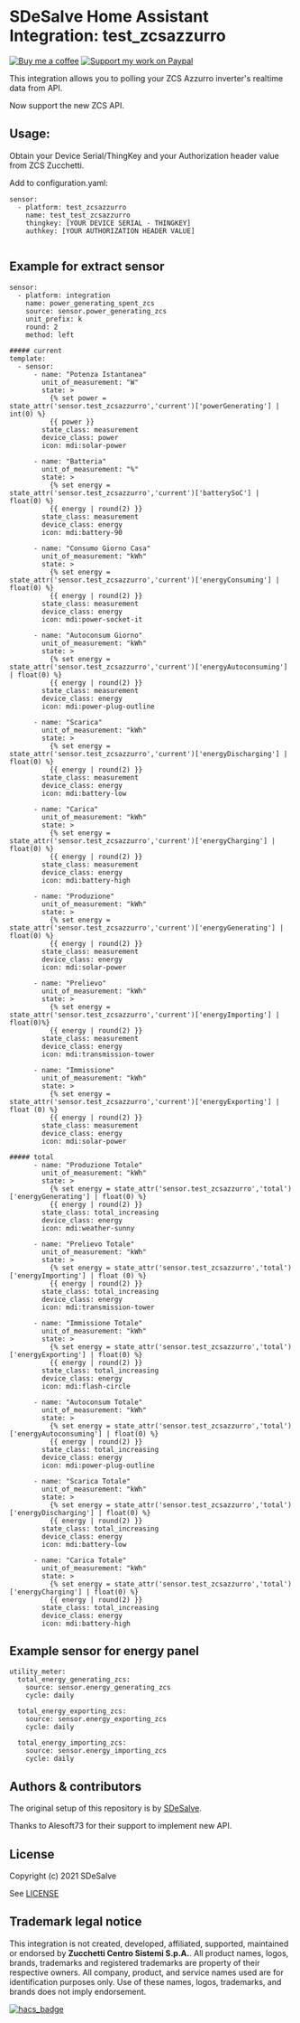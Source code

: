 # SDeSalve Home Assistant Integration: test_zcsazzurro

[![Buy me a coffee][buymeacoffee-shield]][buymeacoffee] [![Support my work on Paypal][paypal-shield]][paypal]

This integration allows you to polling your ZCS Azzurro inverter's realtime data from API.

Now support the new ZCS API.

## Usage:
Obtain your Device Serial/ThingKey and your Authorization header value from ZCS Zucchetti.

Add to configuration.yaml:

```
sensor:
  - platform: test_zcsazzurro
    name: test_test_zcsazzurro
    thingkey: [YOUR DEVICE SERIAL - THINGKEY]
    authkey: [YOUR AUTHORIZATION HEADER VALUE]
    
```

## Example for extract sensor
```
sensor:
  - platform: integration
    name: power_generating_spent_zcs
    source: sensor.power_generating_zcs
    unit_prefix: k
    round: 2    
    method: left
    
##### current   
template:
  - sensor:
      - name: "Potenza Istantanea"
        unit_of_measurement: "W"
        state: >
          {% set power = state_attr('sensor.test_zcsazzurro','current')['powerGenerating'] | int(0) %}
          {{ power }}
        state_class: measurement
        device_class: power
        icon: mdi:solar-power

      - name: "Batteria"
        unit_of_measurement: "%"
        state: >
          {% set energy = state_attr('sensor.test_zcsazzurro','current')['batterySoC'] | float(0) %}
          {{ energy | round(2) }}
        state_class: measurement
        device_class: energy
        icon: mdi:battery-90
        
      - name: "Consumo Giorno Casa"
        unit_of_measurement: "kWh"
        state: >
          {% set energy = state_attr('sensor.test_zcsazzurro','current')['energyConsuming'] | float(0) %}
          {{ energy | round(2) }}
        state_class: measurement
        device_class: energy
        icon: mdi:power-socket-it  
        
      - name: "Autoconsum Giorno"
        unit_of_measurement: "kWh"
        state: >
          {% set energy = state_attr('sensor.test_zcsazzurro','current')['energyAutoconsuming'] | float(0) %}
          {{ energy | round(2) }}
        state_class: measurement
        device_class: energy
        icon: mdi:power-plug-outline    
        
      - name: "Scarica"
        unit_of_measurement: "kWh"
        state: >
          {% set energy = state_attr('sensor.test_zcsazzurro','current')['energyDischarging'] | float(0) %}
          {{ energy | round(2) }}
        state_class: measurement
        device_class: energy
        icon: mdi:battery-low 
        
      - name: "Carica"
        unit_of_measurement: "kWh"
        state: >
          {% set energy = state_attr('sensor.test_zcsazzurro','current')['energyCharging'] | float(0) %}
          {{ energy | round(2) }}
        state_class: measurement
        device_class: energy
        icon: mdi:battery-high 
        
      - name: "Produzione"
        unit_of_measurement: "kWh"
        state: >
          {% set energy = state_attr('sensor.test_zcsazzurro','current')['energyGenerating'] | float(0) %}
          {{ energy | round(2) }}
        state_class: measurement
        device_class: energy
        icon: mdi:solar-power
        
      - name: "Prelievo"
        unit_of_measurement: "kWh"
        state: >
          {% set energy = state_attr('sensor.test_zcsazzurro','current')['energyImporting'] | float(0)%}
          {{ energy | round(2) }}
        state_class: measurement
        device_class: energy
        icon: mdi:transmission-tower  
        
      - name: "Immissione"
        unit_of_measurement: "kWh"
        state: >
          {% set energy = state_attr('sensor.test_zcsazzurro','current')['energyExporting'] | float (0) %}
          {{ energy | round(2) }}
        state_class: measurement
        device_class: energy
        icon: mdi:solar-power 
           
##### total         
      - name: "Produzione Totale"
        unit_of_measurement: "kWh"
        state: >
          {% set energy = state_attr('sensor.test_zcsazzurro','total')['energyGenerating'] | float(0) %}
          {{ energy | round(2) }}
        state_class: total_increasing
        device_class: energy
        icon: mdi:weather-sunny
        
      - name: "Prelievo Totale"
        unit_of_measurement: "kWh"
        state: >
          {% set energy = state_attr('sensor.test_zcsazzurro','total')['energyImporting'] | float (0) %}
          {{ energy | round(2) }}
        state_class: total_increasing
        device_class: energy
        icon: mdi:transmission-tower
        
      - name: "Immissione Totale"
        unit_of_measurement: "kWh"
        state: >
          {% set energy = state_attr('sensor.test_zcsazzurro','total')['energyExporting'] | float(0) %}
          {{ energy | round(2) }}
        state_class: total_increasing
        device_class: energy
        icon: mdi:flash-circle
        
      - name: "Autoconsum Totale"
        unit_of_measurement: "kWh"
        state: >
          {% set energy = state_attr('sensor.test_zcsazzurro','total')['energyAutoconsuming'] | float(0) %}
          {{ energy | round(2) }}
        state_class: total_increasing
        device_class: energy
        icon: mdi:power-plug-outline 
        
      - name: "Scarica Totale"
        unit_of_measurement: "kWh"
        state: >
          {% set energy = state_attr('sensor.test_zcsazzurro','total')['energyDischarging'] | float(0) %}
          {{ energy | round(2) }}
        state_class: total_increasing
        device_class: energy
        icon: mdi:battery-low
        
      - name: "Carica Totale"
        unit_of_measurement: "kWh"
        state: >
          {% set energy = state_attr('sensor.test_zcsazzurro','total')['energyCharging'] | float(0) %}
          {{ energy | round(2) }}
        state_class: total_increasing
        device_class: energy
        icon: mdi:battery-high
```

## Example sensor for energy panel
```
utility_meter:
  total_energy_generating_zcs:
    source: sensor.energy_generating_zcs
    cycle: daily

  total_energy_exporting_zcs:
    source: sensor.energy_exporting_zcs
    cycle: daily

  total_energy_importing_zcs:
    source: sensor.energy_importing_zcs
    cycle: daily
```

## Authors & contributors

The original setup of this repository is by [SDeSalve][sdesalve].

Thanks to Alesoft73 for their support to implement new API.

## License

Copyright (c) 2021 SDeSalve

See [LICENSE][license]

## Trademark legal notice

This integration is not created, developed, affiliated, supported, maintained or endorsed by **Zucchetti Centro Sistemi S.p.A.**.
All product names, logos, brands, trademarks and registered trademarks are property of their respective owners. All company, product, and service names used are for identification purposes only.
Use of these names, logos, trademarks, and brands does not imply endorsement.


[![hacs_badge](https://img.shields.io/badge/HACS-Custom-orange.svg)](https://github.com/sdesalve/test_zcsazzurro)

[buymeacoffee-shield]: https://www.buymeacoffee.com/assets/img/guidelines/download-assets-sm-2.svg
[buymeacoffee]: https://www.buymeacoffee.com/sdesalve
[paypal-shield]: https://www.paypalobjects.com/en_US/i/btn/btn_donateCC_LG.gif
[paypal]: https://paypal.me/SDeSalve
[license]: https://github.com/sdesalve/test_zcsazzurro/LICENSE.md
[sdesalve]: https://github.com/sdesalve
